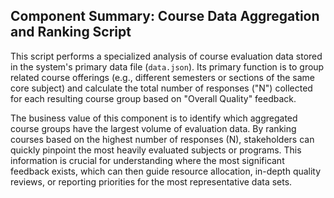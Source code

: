 ## Component Summary: Course Data Aggregation and Ranking Script

This script performs a specialized analysis of course evaluation data stored in the system's primary data file (`data.json`). Its primary function is to group related course offerings (e.g., different semesters or sections of the same core subject) and calculate the total number of responses ("N") collected for each resulting course group based on "Overall Quality" feedback.

The business value of this component is to identify which aggregated course groups have the largest volume of evaluation data. By ranking courses based on the highest number of responses (N), stakeholders can quickly pinpoint the most heavily evaluated subjects or programs. This information is crucial for understanding where the most significant feedback exists, which can then guide resource allocation, in-depth quality reviews, or reporting priorities for the most representative data sets.